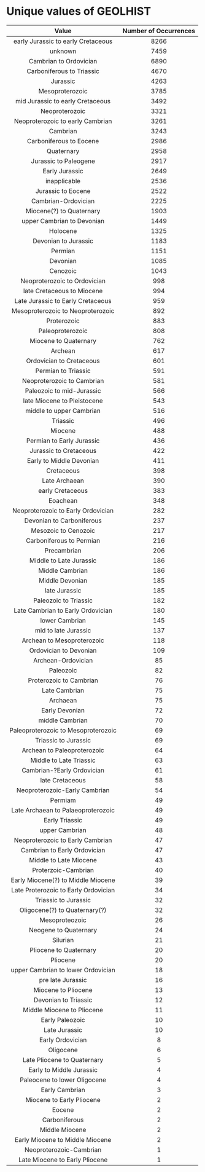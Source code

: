 
Unique values of GEOLHIST
=========================

|Value|Number of Occurrences|
| :---: | :---: |
|early Jurassic to early Cretaceous|8266|
|unknown|7459|
|Cambrian to Ordovician|6890|
|Carboniferous to Triassic|4670|
|Jurassic|4263|
|Mesoproterozoic|3785|
|mid Jurassic to early Cretaceous|3492|
|Neoproterozoic|3321|
|Neoproterozoic to early Cambrian|3261|
|Cambrian|3243|
|Carboniferous to Eocene|2986|
|Quaternary|2958|
|Jurassic to Paleogene|2917|
|Early Jurassic|2649|
|inapplicable|2536|
|Jurassic to Eocene|2522|
|Cambrian-Ordovician|2225|
|Miocene(?) to Quaternary|1903|
|upper Cambrian to Devonian|1449|
|Holocene|1325|
|Devonian to Jurassic|1183|
|Permian|1151|
|Devonian|1085|
|Cenozoic|1043|
|Neoproterozoic to Ordovician|998|
|late Cretaceous to Miocene|994|
|Late Jurassic to Early Cretaceous|959|
|Mesoproterozoic to Neoproterozoic|892|
|Proterozoic|883|
|Paleoproterozoic|808|
|Miocene to Quaternary|762|
|Archean|617|
|Ordovician to Cretaceous|601|
|Permian to Triassic|591|
|Neoproterozoic to Cambrian|581|
|Paleozoic to mid-Jurassic|566|
|late Miocene to Pleistocene|543|
|middle to upper Cambrian|516|
|Triassic|496|
|Miocene|488|
|Permian to Early Jurassic|436|
|Jurassic to Cretaceous|422|
|Early to Middle Devonian|411|
|Cretaceous|398|
|Late Archaean|390|
|early Cretaceous|383|
|Eoachean|348|
|Neoproterozoic to Early Ordovician|282|
|Devonian to Carboniferous|237|
|Mesozoic to Cenozoic|217|
|Carboniferous to Permian|216|
|Precambrian|206|
|Middle to Late Jurassic|186|
|Middle Cambrian|186|
|Middle Devonian|185|
|late Jurassic|185|
|Paleozoic to Triassic|182|
|Late Cambrian to Early Ordovician|180|
|lower Cambrian|145|
|mid to late Jurassic|137|
|Archean to Mesoproterozoic|118|
|Ordovician to Devonian|109|
|Archean-Ordovician|85|
|Paleozoic|82|
|Proterozoic to Cambrian|76|
|Late Cambrian|75|
|Archaean|75|
|Early Devonian|72|
|middle Cambrian|70|
|Paleoproterozoic to Mesoproterozoic|69|
|Triassic to Jurassic |69|
|Archean to Paleoproterozoic|64|
|Middle to Late Triassic|63|
|Cambrian-?Early Ordovician|61|
|late Cretaceous|58|
|Neoproterozoic-Early Cambrian|54|
|Permiam|49|
|Late Archaean to Palaeoproterozoic |49|
|Early Triassic|49|
|upper Cambrian|48|
|Neoproterozoic to Early Cambrian|47|
|Cambrian to Early Ordovician|47|
|Middle to Late Miocene|43|
|Proterzoic-Cambrian|40|
|Early Miocene(?) to Middle Miocene|39|
|Late Proterozoic to Early Ordovician|34|
|Triassic to Jurassic|32|
|Oligocene(?) to Quaternary(?)|32|
|Mesoproteozoic|26|
|Neogene to Quaternary|24|
|Silurian|21|
|Pliocene to Quaternary|20|
|Pliocene|20|
|upper Cambrian to lower Ordovician|18|
|pre late Jurassic|16|
|Miocene to Pliocene|13|
|Devonian to Triassic|12|
|Middle Miocene to Pliocene|11|
|Early Paleozoic|10|
|Late Jurassic|10|
|Early Ordovician|8|
|Oligocene|6|
|Late Pliocene to Quaternary|5|
|Early to Middle Jurassic|4|
|Paleocene to lower Oligocene|4|
|Early Cambrian|3|
|Miocene to Early Pliocene|2|
|Eocene|2|
|Carboniferous|2|
|Middle Miocene|2|
|Early Miocene to Middle Miocene|2|
|Neoproterozoic-Cambrian|1|
|Late Miocene to Early Pliocene|1|
